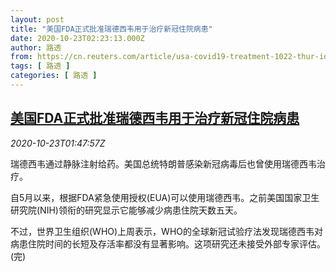 ```yaml
---
layout: post
title: "美国FDA正式批准瑞德西韦用于治疗新冠住院病患"
date: 2020-10-23T02:23:13.000Z
author: 路透
from: https://cn.reuters.com/article/usa-covid19-treatment-1022-thur-idCNKBS27806C
tags: [ 路透 ]
categories: [ 路透 ]
---
```

<!--1603419793000-->
[美国FDA正式批准瑞德西韦用于治疗新冠住院病患](https://cn.reuters.com/article/usa-covid19-treatment-1022-thur-idCNKBS27806C)
------

<div>
<div><i>2020-10-23T01:47:57Z</i></div><p>瑞德西韦通过静脉注射给药。美国总统特朗普感染新冠病毒后也曾使用瑞德西韦治疗。</p><p>自5月以来，根据FDA紧急使用授权(EUA)可以使用瑞德西韦。之前美国国家卫生研究院(NIH)领衔的研究显示它能够减少病患住院天数五天。</p><p>不过，世界卫生组织(WHO)上周表示，WHO的全球新冠试验疗法发现瑞德西韦对病患住院时间的长短及存活率都没有显著影响。这项研究还未接受外部专家评估。(完)</p>
</div>
